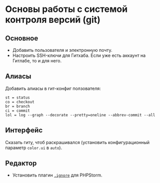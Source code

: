 # Основы работы с системой контроля версий (git)

## Основное
* Добавить пользователя и электронную почту.
* Настроить SSH-ключи для Гитхаба. Если уже есть аккаунт на Гитлабе, то и для него.

## Алиасы
Добавить алиасы в гит-конфиг ползователя:

```
st = status
co = checkout
br = branch
ci = commit
lol = log --graph --decorate --pretty=oneline --abbrev-commit --all
```

## Интерфейс
Сказать гиту, чтоб раскрашивался (установить конфигурационный параметр `color.ui` в `auto`).

## Редактор
* Установить плагин [`.ignore`](http://plugins.jetbrains.com/plugin/7495) для PHPStorm.
